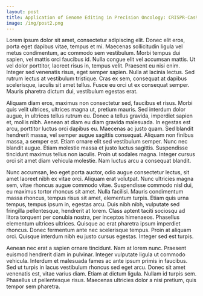 ```yaml
---
layout: post
title: Application of Genome Editing in Precision Oncology: CRISPR-Cas9 Targeted Therapy
image: /img/post2.png
---
```



Lorem ipsum dolor sit amet, consectetur adipiscing elit. Donec elit eros, porta eget dapibus vitae, tempus et mi. Maecenas sollicitudin ligula vel metus condimentum, ac commodo sem vestibulum. Morbi tempus dui sapien, vel mattis orci faucibus id. Nulla congue elit vel accumsan mattis. Ut vel dolor porttitor, laoreet risus in, tempus velit. Praesent eu nisi enim. Integer sed venenatis risus, eget semper sapien. Nulla at lacinia lectus. Sed rutrum lectus at vestibulum tristique. Cras ex sem, consequat at dapibus scelerisque, iaculis sit amet tellus. Fusce eu orci ut ex consequat semper. Mauris pharetra dictum dui, vestibulum egestas erat.

Aliquam diam eros, maximus non consectetur sed, faucibus et risus. Morbi quis velit ultrices, ultrices magna ut, pretium mauris. Sed interdum dolor augue, in ultrices tellus rutrum eu. Donec a tellus gravida, imperdiet sapien et, mollis nibh. Aenean at diam eu diam gravida malesuada. In egestas est arcu, porttitor luctus orci dapibus eu. Maecenas ac justo quam. Sed blandit hendrerit massa, vel semper augue sagittis consequat. Aliquam non finibus massa, a semper est. Etiam ornare elit sed vestibulum semper. Nunc nec blandit augue. Etiam molestie massa et justo luctus sagittis. Suspendisse tincidunt maximus tellus non iaculis. Proin ut sodales magna. Integer cursus orci sit amet diam vehicula molestie. Nam luctus arcu a consequat blandit.

Nunc accumsan, leo eget porta auctor, odio augue consectetur lectus, sit amet laoreet nibh ex vitae orci. Aliquam erat volutpat. Nunc ultricies magna sem, vitae rhoncus augue commodo vitae. Suspendisse commodo nisl dui, eu maximus tortor rhoncus sit amet. Nulla facilisi. Mauris condimentum massa rhoncus, tempus risus sit amet, elementum turpis. Etiam quis urna tempus, tempus ipsum in, egestas arcu. Duis nibh nibh, vulputate sed fringilla pellentesque, hendrerit at lorem. Class aptent taciti sociosqu ad litora torquent per conubia nostra, per inceptos himenaeos. Phasellus elementum ultrices ultrices. Quisque ac erat pharetra ipsum imperdiet rhoncus. Donec fermentum ante nec scelerisque tempus. Proin at aliquam orci. Quisque interdum nibh eu justo cursus egestas. Integer sed est turpis.

Aenean nec erat a sapien ornare tincidunt. Nam at lorem nunc. Praesent euismod hendrerit diam in pulvinar. Integer vulputate ligula ut commodo vehicula. Interdum et malesuada fames ac ante ipsum primis in faucibus. Sed ut turpis in lacus vestibulum rhoncus sed eget arcu. Donec sit amet venenatis est, vitae varius diam. Etiam at dictum ligula. Nullam id turpis sem. Phasellus ut pellentesque risus. Maecenas ultricies dolor a nisi pretium, quis tempor sem pharetra.
